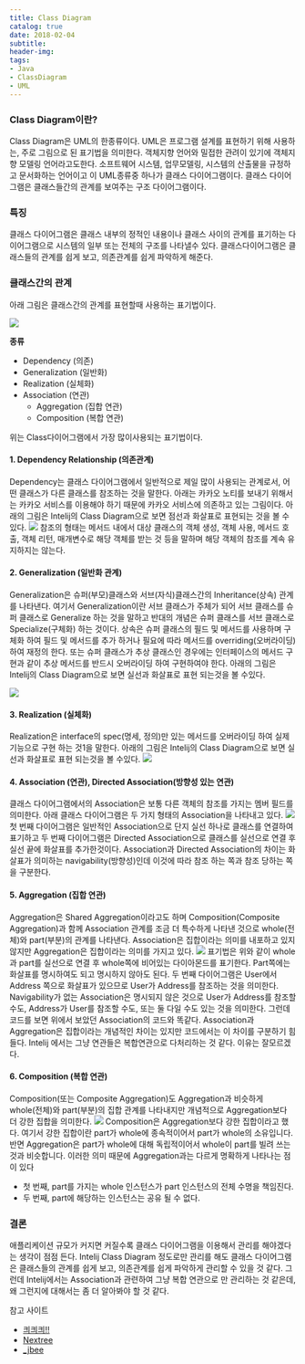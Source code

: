 ```yaml
---
title: Class Diagram
catalog: true
date: 2018-02-04
subtitle:
header-img:
tags:
- Java
- ClassDiagram
- UML
---
```



### Class Diagram이란?
Class Diagram은 UML의 한종류이다. UML은 프로그램 설계를 표현하기 위해 사용하는, 주로 그림으로 된 표기법을 의미한다. 객체지향 언어와 밀접한 관려이 있기에 객체지향 모델링 언어라고도한다. 소프트웨어 시스템, 업무모델링, 시스템의 산출물을 규정하고 문서화하는 언어이고 이 UML종류중 하나가 클래스 다이어그램이다. 클래스 다이어그램은 클래스들간의 관계를 보여주는 구조 다이어그램이다.

### 특징
클래스 다이어그램은 클래스 내부의 정적인 내용이나 클래스 사이의 관계를 표기하는 다이어그램으로 시스템의 일부 또는 전체의 구조를 나타낼수 있다. 클래스다이어그램은 클래스들의 관계를 쉽게 보고, 의존관계를 쉽게 파악하게 해준다.

### 클래스간의 관계
아래 그림은 클래스간의 관계를 표현할때 사용하는 표기법이다.

![](https://i.imgur.com/mtZAoJB.png)

**종류**
- Dependency (의존)
- Generalization (일반화)
- Realization (실체화)
- Association (연관)
  - Aggregation (집합 연관)
  - Composition (복합 연관)

위는 Class다이어그램에서 가장 많이사용되는 표기법이다.

#### 1. Dependency Relationship (의존관계)
Dependency는 클래스 다이어그램에서 일반적으로 제일 많이 사용되는 관계로서, 어떤 클래스가 다른 클래스를 참조하는 것을 말한다. 아래는 카카오 노티를 보내기 위해서는 카카오 서비스를 이용해야 하기 때문에 카카오 서비스에 의존하고 있는 그림이다. 아래의 그림은 Intelij의 Class Diagram으로 보면 점선과 화살표로 표현되는 것을 볼 수 있다.
![](https://i.imgur.com/Og7BM9s.png)
참조의 형태는 메서드 내에서 대상 클래스의 객체 생성, 객체 사용, 메서드 호출, 객체 리턴, 매개변수로 해당 객체를 받는 것 등을 말하며 해당 객체의 참조를 계속 유지하지는 않는다.

#### 2. Generalization (일반화 관계)
Generalization은 슈퍼(부모)클래스와 서브(자식)클래스간의 Inheritance(상속) 관계를 나타낸다. 여기서 Generalization이란 서브 클래스가 주체가 되어 서브 클래스를 슈퍼 클래스로 Generalize 하는 것을 말하고 반대의 개념은 슈퍼 클래스를 서브 클래스로 Specialize(구체화) 하는 것이다. 상속은 슈퍼 클래스의 필드 및 메서드를 사용하며 구체화 하여 필드 및 메서드를 추가 하거나 필요에 따라 메서드를 overriding(오버라이딩) 하여 재정의 한다. 또는 슈퍼 클래스가 추상 클래스인 경우에는 인터페이스의 메서드 구현과 같이 추상 메서드를 반드시 오버라이딩 하여 구현하여야 한다. 아래의 그림은 Intelij의 Class Diagram으로 보면 실선과 화살표로 표현 되는것을 볼 수있다.

![](https://i.imgur.com/l3Uz7Ur.png)


#### 3. Realization (실체화)
Realization은 interface의 spec(명세, 정의)만 있는 메서드를 오버라이딩 하여 실제 기능으로 구현 하는 것1을 말한다. 아래의 그림은 Intelij의 Class Diagram으로 보면 실선과 화살표로 표현 되는것을 볼 수있다.
![](https://i.imgur.com/9nrYUEx.png)

#### 4. Association (연관), Directed Association(방향성 있는 연관)
클래스 다이어그램에서의 Association은 보통 다른 객체의 참조를 가지는 멤버 필드를 의미한다. 아래 클래스 다이어그램은 두 가지 형태의 Association을 나타내고 있다.
![](https://i.imgur.com/YGwa7w7.png)
첫 번째 다이어그램은 일반적인 Association으로 단지 실선 하나로 클래스를 연결하여 표기하고 두 번째 다이어그램은 Directed Association으로 클래스를 실선으로 연결 후 실선 끝에 화살표를 추가한것이다. Association과 Directed Association의 차이는 화살표가 의미하는 navigability(방향성)인데 이것에 따라 참조 하는 쪽과 참조 당하는 쪽을 구분한다.

#### 5. Aggregation (집합 연관)
Aggregation은 Shared Aggregation이라고도 하며 Composition(Composite Aggregation)과 함께 Association 관계를 조금 더 특수하게 나타낸 것으로 whole(전체)와 part(부분)의 관계를 나타낸다. Association은 집합이라는 의미를 내포하고 있지 않지만 Aggregation은 집합이라는 의미를 가지고 있다.
![](https://i.imgur.com/5mfvp7k.png)
표기법은 위와 같이 whole과 part를 실선으로 연결 후 whole쪽에 비어있는 다이아몬드를 표기한다. Part쪽에는 화살표를 명시하여도 되고 명시하지 않아도 된다. 두 번째 다이어그램은 User에서 Address 쪽으로 화살표가 있으므로 User가 Address를 참조하는 것을 의미한다. Navigability가 없는 Association은 명시되지 않은 것으로 User가 Address를 참조할 수도, Address가 User를 참조할 수도, 또는 둘 다일 수도 있는 것을 의미한다. 그런데 코드를 보면 위에서 보았던 Association의 코드와 똑같다. Association과 Aggregation은 집합이라는 개념적인 차이는 있지만 코드에서는 이 차이를 구분하기 힘들다. Intelij 에서는 그냥 연관들은 복합연관으로 다처리하는 것 같다. 이유는 잘모르겠다.


#### 6. Composition (복합 연관)
Composition(또는 Composite Aggregation)도 Aggregation과 비슷하게 whole(전체)와 part(부분)의 집합 관계를 나타내지만 개념적으로 Aggregation보다 더 강한 집합을 의미한다.
![](https://i.imgur.com/OhRl7vZ.png)
Composition은 Aggregation보다 강한 집합이라고 했다. 여기서 강한 집합이란 part가 whole에 종속적이어서 part가 whole의 소유입니다. 반면 Aggregation은 part가 whole에 대해 독립적이어서 whole이 part를 빌려 쓰는 것과 비슷합니다. 이러한 의미 때문에 Aggregation과는 다르게 명확하게 나타나는 점이 있다

* 첫 번째, part를 가지는 whole 인스턴스가 part 인스턴스의 전체 수명을 책임진다.
* 두 번째, part에 해당하는 인스턴스는 공유 될 수 없다.

### 결론
애플리케이션 규모가 커지면 커질수록 클래스 다이어그램을 이용해서 관리를 해야겠다는 생각이 점점 든다. Intelij Class Diagram 정도로만 관리를 해도 클래스 다이어그램은 클래스들의 관계를 쉽게 보고, 의존관계를 쉽게 파악하게 관리할 수 있을 것 같다. 그런데 Intelij에서는 Association과 관련하여 그냥 복합 연관으로 만 관리하는 것 같은데, 왜 그런지에 대해서는 좀 더 알아봐야 할 것 같다.

참고 사이트

* [킈킈킈!!](http://ysmanse.tistory.com/31)
* [Nextree](http://www.nextree.co.kr/p6753/)
* [_jbee](http://asfirstalways.tistory.com/95)